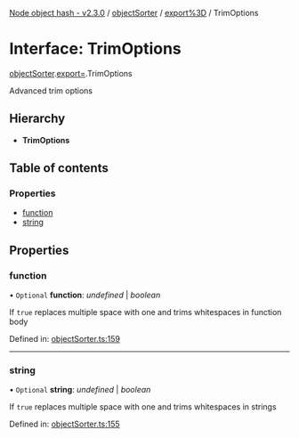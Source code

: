 [Node object hash - v2.3.0](../README.md) / [objectSorter](../modules/objectsorter.md) / [export%3D](../modules/objectsorter.export_.md) / TrimOptions

# Interface: TrimOptions

[objectSorter](../modules/objectsorter.md).[export=](../modules/objectsorter.export_.md).TrimOptions

Advanced trim options

## Hierarchy

- **TrimOptions**

## Table of contents

### Properties

- [function](objectsorter.export_.trimoptions.md#function)
- [string](objectsorter.export_.trimoptions.md#string)

## Properties

### function

• `Optional` **function**: _undefined_ | _boolean_

If `true` replaces multiple space with one and trims whitespaces in function body

Defined in: [objectSorter.ts:159](https://github.com/SkeLLLa/node-object-hash/blob/0fc56f0/src/objectSorter.ts#L159)

---

### string

• `Optional` **string**: _undefined_ | _boolean_

If `true` replaces multiple space with one and trims whitespaces in strings

Defined in: [objectSorter.ts:155](https://github.com/SkeLLLa/node-object-hash/blob/0fc56f0/src/objectSorter.ts#L155)
